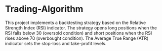 # Trading-Algorithm
This project implements a backtesting strategy based on the Relative Strength Index (RSI) indicator. The strategy opens long positions when the RSI falls below 30 (oversold condition) and short positions when the RSI rises above 70 (overbought condition). The Average True Range (ATR) indicator sets the stop-loss and take-profit levels. 
